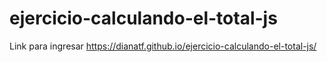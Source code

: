 # ejercicio-calculando-el-total-js

Link para ingresar https://dianatf.github.io/ejercicio-calculando-el-total-js/
